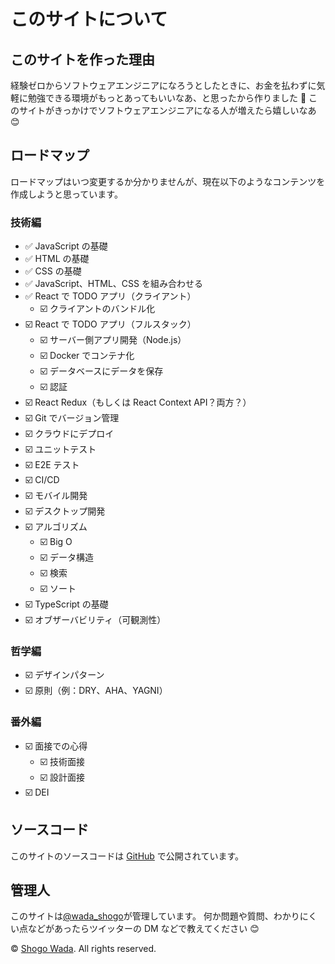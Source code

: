 # このサイトについて

## このサイトを作った理由

経験ゼロからソフトウェアエンジニアになろうとしたときに、お金を払わずに気軽に勉強できる環境がもっとあってもいいなあ、と思ったから作りました 🙌
このサイトがきっかけでソフトウェアエンジニアになる人が増えたら嬉しいなあ 😊

## ロードマップ

ロードマップはいつ変更するか分かりませんが、現在以下のようなコンテンツを作成しようと思っています。

### 技術編

- ✅ JavaScript の基礎
- ✅ HTML の基礎
- ✅ CSS の基礎
- ✅ JavaScript、HTML、CSS を組み合わせる
- ✅ React で TODO アプリ（クライアント）
  - ☑️ クライアントのバンドル化
- ☑️ React で TODO アプリ（フルスタック）
  - ☑️ サーバー側アプリ開発（Node.js）
  - ☑️ Docker でコンテナ化
  - ☑️ データベースにデータを保存
  - ☑️ 認証
- ☑️ React Redux（もしくは React Context API？両方？）
- ☑️ Git でバージョン管理
- ☑️ クラウドにデプロイ
- ☑️ ユニットテスト
- ☑️ E2E テスト
- ☑️ CI/CD
- ☑️ モバイル開発
- ☑️ デスクトップ開発
- ☑️ アルゴリズム
  - ☑️ Big O
  - ☑️ データ構造
  - ☑️ 検索
  - ☑️ ソート
- ☑️ TypeScript の基礎
- ☑️ オブザーバビリティ（可観測性）

### 哲学編

- ☑️ デザインパターン
- ☑️ 原則（例：DRY、AHA、YAGNI）

### 番外編

- ☑️ 面接での心得
  - ☑️ 技術面接
  - ☑️ 設計面接
- ☑️ DEI

## ソースコード

このサイトのソースコードは <a href="https://github.com/shogowada/null-to-engineer" target="_blank">GitHub</a> で公開されています。

## 管理人

このサイトは<a href="https://twitter.com/wada_shogo" target="_blank">@wada_shogo</a>が管理しています。
何か問題や質問、わかりにくい点などがあったらツイッターの DM などで教えてください 😊

© <a href="https://twitter.com/wada_shogo" target="_blank">Shogo Wada</a>. All rights reserved.
